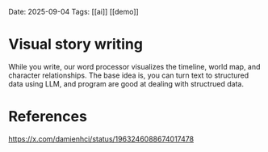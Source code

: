 Date: 2025-09-04
Tags: [[ai]] [[demo]]

# Visual story writing

While you write, our word processor visualizes the timeline, world map, and character relationships.
The base idea is, you can turn text to structured data using LLM, and program are good at dealing with structrued data.

# References
https://x.com/damienhci/status/1963246088674017478